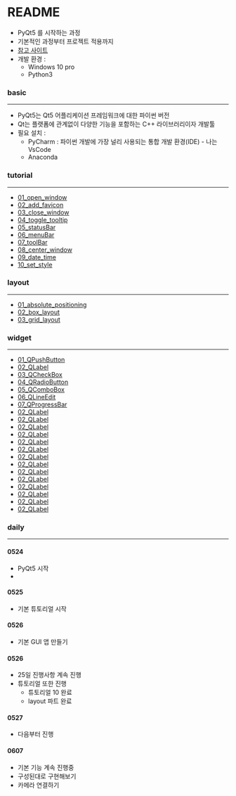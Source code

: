 # README

- PyQt5 를 시작하는 과정
- 기본적인 과정부터 프로젝트 적용까지
- [참고 사이트](https://wikidocs.net/21920)
- 개발 환경 : 
  - Windows 10 pro
  - Python3



### basic

---

- PyQt5는 Qt5 어플리케이션 프레임워크에 대한 파이썬 버전
- Qt는 플랫폼에 관계없이 다양한 기능을 포함하는 C++ 라이브러리이자 개발툴
- 필요 설치 : 
  - PyCharm : 파이썬 개발에 가장 널리 사용되는 통합 개발 환경(IDE) - 나는 VsCode
  - Anaconda





### tutorial

---

- [01_open_window](https://github.com/sehooh5/keti/blob/master/Basic/PyQt5/tutorial/01_open_window.md)
- [02_add_favicon](https://github.com/sehooh5/keti/blob/master/Basic/PyQt5/tutorial/02_add_favicon.md)
- [03_close_window](https://github.com/sehooh5/keti/blob/master/Basic/PyQt5/tutorial/03_close_window.md)
- [04_toggle_tooltip](https://github.com/sehooh5/keti/blob/master/Basic/PyQt5/tutorial/04_toggle_tooltip.md)
- [05_statusBar](https://github.com/sehooh5/keti/blob/master/Basic/PyQt5/tutorial/05_statusBar.md)
- [06_menuBar](https://github.com/sehooh5/keti/blob/master/Basic/PyQt5/tutorial/06_menuBar.md)
- [07_toolBar](https://github.com/sehooh5/keti/blob/master/Basic/PyQt5/tutorial/07_toolBar.md)
- [08_center_window](https://github.com/sehooh5/keti/blob/master/Basic/PyQt5/tutorial/08_center_window.md)
- [09_date_time](https://github.com/sehooh5/keti/blob/master/Basic/PyQt5/tutorial/09_date_time.md)
- [10_set_style](https://github.com/sehooh5/keti/blob/master/Basic/PyQt5/tutorial/10_set_style.md)



### layout

---

- [01_absolute_positioning](https://github.com/sehooh5/keti/blob/master/Basic/PyQt5/layout/01_absolute_positioning.md)
- [02_box_layout](https://github.com/sehooh5/keti/blob/master/Basic/PyQt5/layout/02_box_layout.md)
- [03_grid_layout](https://github.com/sehooh5/keti/blob/master/Basic/PyQt5/layout/03_grid_layout.md)



### widget

---

- [01_QPushButton](https://github.com/sehooh5/keti/blob/master/Basic/PyQt5/widget/01_QPushButton.md)
- [02_QLabel](https://github.com/sehooh5/keti/blob/master/Basic/PyQt5/widget/02_QLabel.md)
- [03_QCheckBox](https://github.com/sehooh5/keti/blob/master/Basic/PyQt5/widget/03_QCheckBox.md)
- [04_QRadioButton](https://github.com/sehooh5/keti/blob/master/Basic/PyQt5/widget/04_QRadioButton.md)
- [05_QComboBox](https://github.com/sehooh5/keti/blob/master/Basic/PyQt5/widget/05_QComboBox.md)
- [06_QLineEdit](https://github.com/sehooh5/keti/blob/master/Basic/PyQt5/widget/06_QLineEdit.md)
- [07_QProgressBar](https://github.com/sehooh5/keti/blob/master/Basic/PyQt5/widget/07_QProgressBar.md)
- [02_QLabel](https://github.com/sehooh5/keti/blob/master/Basic/PyQt5/widget/02_QLabel.md)
- [02_QLabel](https://github.com/sehooh5/keti/blob/master/Basic/PyQt5/widget/02_QLabel.md)
- [02_QLabel](https://github.com/sehooh5/keti/blob/master/Basic/PyQt5/widget/02_QLabel.md)
- [02_QLabel](https://github.com/sehooh5/keti/blob/master/Basic/PyQt5/widget/02_QLabel.md)
- [02_QLabel](https://github.com/sehooh5/keti/blob/master/Basic/PyQt5/widget/02_QLabel.md)
- [02_QLabel](https://github.com/sehooh5/keti/blob/master/Basic/PyQt5/widget/02_QLabel.md)
- [02_QLabel](https://github.com/sehooh5/keti/blob/master/Basic/PyQt5/widget/02_QLabel.md)
- [02_QLabel](https://github.com/sehooh5/keti/blob/master/Basic/PyQt5/widget/02_QLabel.md)
- [02_QLabel](https://github.com/sehooh5/keti/blob/master/Basic/PyQt5/widget/02_QLabel.md)
- [02_QLabel](https://github.com/sehooh5/keti/blob/master/Basic/PyQt5/widget/02_QLabel.md)
- [02_QLabel](https://github.com/sehooh5/keti/blob/master/Basic/PyQt5/widget/02_QLabel.md)
- [02_QLabel](https://github.com/sehooh5/keti/blob/master/Basic/PyQt5/widget/02_QLabel.md)
- [02_QLabel](https://github.com/sehooh5/keti/blob/master/Basic/PyQt5/widget/02_QLabel.md)
- [02_QLabel](https://github.com/sehooh5/keti/blob/master/Basic/PyQt5/widget/02_QLabel.md)







### daily

---



#### 0524

- PyQt5 시작
- 



#### 0525

- 기본 튜토리얼 시작



#### 0526

- 기본 GUI 앱 만들기



#### 0526

- 25일 진행사항 계속 진행
- 튜토리얼 또한 진행
  - 튜토리얼 10 완료
  - layout 파트 완료 



#### 0527

- 다음부터 진행



#### 0607

- 기본 기능 계속 진행중
- 구성된대로 구현해보기
- 카메라 연결하기